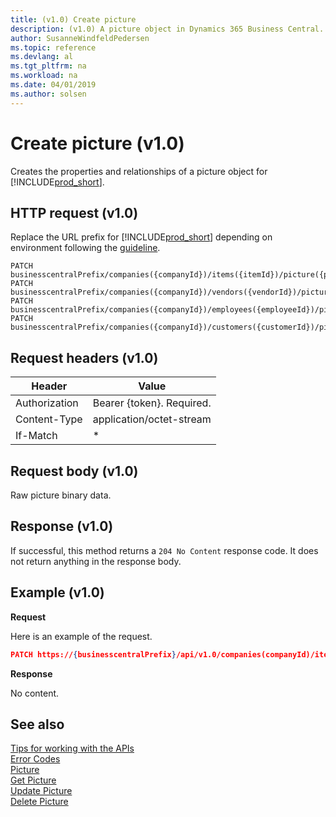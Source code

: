 ```yaml
---
title: (v1.0) Create picture
description: (v1.0) A picture object in Dynamics 365 Business Central. 
author: SusanneWindfeldPedersen
ms.topic: reference
ms.devlang: al
ms.tgt_pltfrm: na
ms.workload: na
ms.date: 04/01/2019
ms.author: solsen
---
```


# Create picture (v1.0)
Creates the properties and relationships of a picture object for [!INCLUDE[prod_short](../../../includes/prod_short.md)].

## HTTP request (v1.0)
Replace the URL prefix for [!INCLUDE[prod_short](../../../includes/prod_short.md)] depending on environment following the [guideline](../../v1.0/endpoints-apis-for-dynamics.md).
```
PATCH businesscentralPrefix/companies({companyId})/items({itemId})/picture({pictureId})/content
PATCH businesscentralPrefix/companies({companyId})/vendors({vendorId})/picture({pictureId})/content
PATCH businesscentralPrefix/companies({companyId})/employees({employeeId})/picture({pictureId})/content
PATCH businesscentralPrefix/companies({companyId})/customers({customerId})/picture({pictureId})/content
```

## Request headers (v1.0)

|Header|Value|
|------|-----|
|Authorization  |Bearer {token}. Required. |
|Content-Type | application/octet-stream |
|If-Match  | * |


## Request body (v1.0)
Raw picture binary data.
## Response (v1.0)
If successful, this method returns a `204 No Content` response code. It does not return anything in the response body.

## Example (v1.0)

**Request**

Here is an example of the request. 

```json
PATCH https://{businesscentralPrefix}/api/v1.0/companies(companyId)/items(itemId)/picture(itemId)/content
```

**Response**

No content.

## See also
[Tips for working with the APIs](../../../developer/devenv-connect-apps-tips.md)    
[Error Codes](../dynamics_error_codes.md)    
[Picture](../resources/dynamics_picture.md)    
[Get Picture](dynamics_picture_get.md)    
[Update Picture](dynamics_picture_update.md)    
[Delete Picture](dynamics_picture_delete.md)    